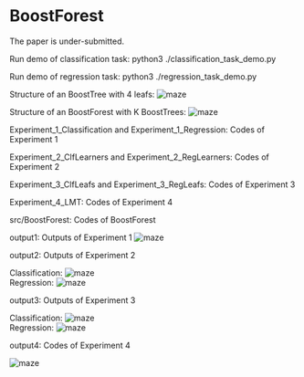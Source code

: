 # BoostForest

The paper is under-submitted.

Run demo of classification task:
python3 ./classification_task_demo.py

Run demo of regression task:
python3 ./regression_task_demo.py


Structure of an BoostTree with 4 leafs:
![maze](https://github.com/zhaochangming/BoostForest/blob/master/FigASTree.png)  

Structure of an BoostForest with K BoostTrees:
![maze](https://github.com/zhaochangming/BoostForest/blob/master/FigASForest.png)  

Experiment_1_Classification and Experiment_1_Regression: Codes of Experiment 1

Experiment_2_ClfLearners and Experiment_2_RegLearners: Codes of Experiment 2

Experiment_3_ClfLeafs and Experiment_3_RegLeafs: Codes of Experiment 3

Experiment_4_LMT: Codes of Experiment 4

src/BoostForest: Codes of BoostForest

output1: Outputs of Experiment 1
![maze](https://github.com/zhaochangming/BoostForest/blob/master/ex_1.png)  

output2: Outputs of Experiment 2

Classification:
![maze](https://github.com/zhaochangming/BoostForest/blob/master/ex_2_clf.png)  
Regression:
![maze](https://github.com/zhaochangming/BoostForest/blob/master/ex_2_reg.png)  

output3: Outputs of Experiment 3

Classification:
![maze](https://github.com/zhaochangming/BoostForest/blob/master/ex_3_clf.png)  
Regression:
![maze](https://github.com/zhaochangming/BoostForest/blob/master/ex_3_reg.png)  

output4: Codes of Experiment 4

![maze](https://github.com/zhaochangming/BoostForest/blob/master/ex_4.png)  
